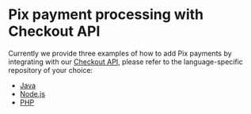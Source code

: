 # Pix payment processing with Checkout API

Currently we provide three examples of how to add Pix payments by integrating with our [Checkout API](https://www.mercadopago.com.br/developers/en/guides/online-payments/checkout-api/introduction), please refer to the language-specific repository of your choice:

- [Java](https://github.com/mercadopago/pix-payment-sample-java)
- [Node.js](https://github.com/mercadopago/pix-payment-sample-node)
- [PHP](https://github.com/mercadopago/pix-payment-sample-php)